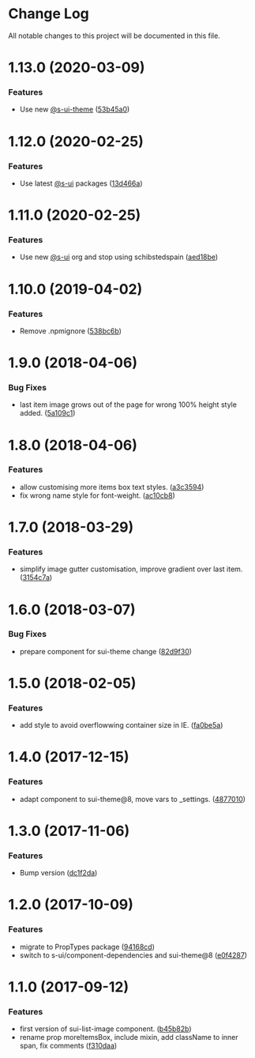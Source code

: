 # Change Log

All notable changes to this project will be documented in this file.

# 1.13.0 (2020-03-09)


### Features

* Use new [@s-ui-theme](https://github.com/s-ui-theme) ([53b45a0](https://github.com/SUI-Components/adevinta-spain-components/commit/53b45a075a0285191c89422f6c342ee850d7e0c5))



# 1.12.0 (2020-02-25)


### Features

* Use latest [@s-ui](https://github.com/s-ui) packages ([13d466a](https://github.com/SUI-Components/adevinta-spain-components/commit/13d466a6862851f78ee25acb92cf0ca984e0a900))



# 1.11.0 (2020-02-25)


### Features

* Use new [@s-ui](https://github.com/s-ui) org and stop using schibstedspain ([aed18be](https://github.com/SUI-Components/adevinta-spain-components/commit/aed18bec35d431e78fcf66c79eca170f7603851a))



# 1.10.0 (2019-04-02)


### Features

* Remove .npmignore ([538bc6b](https://github.com/SUI-Components/adevinta-spain-components/commit/538bc6bf934c4faab662c3eabaf2aa21b166ba47))



# 1.9.0 (2018-04-06)


### Bug Fixes

* last item image grows out of the page for wrong 100% height style added. ([5a109c1](https://github.com/SUI-Components/adevinta-spain-components/commit/5a109c130f6ed4121df991fb28bde234d36ca632))



# 1.8.0 (2018-04-06)


### Features

* allow customising more items box text styles. ([a3c3594](https://github.com/SUI-Components/adevinta-spain-components/commit/a3c35949481554677db35c6357558704e7811cfb))
* fix wrong name style for font-weight. ([ac10cb8](https://github.com/SUI-Components/adevinta-spain-components/commit/ac10cb88a3bec453db6823cce8ae9ebd1c88afa4))



# 1.7.0 (2018-03-29)


### Features

* simplify image gutter customisation, improve gradient over last item. ([3154c7a](https://github.com/SUI-Components/adevinta-spain-components/commit/3154c7a505ae3eec00749767d9b0ad2256f9d894))



# 1.6.0 (2018-03-07)


### Bug Fixes

* prepare component for sui-theme change ([82d9f30](https://github.com/SUI-Components/adevinta-spain-components/commit/82d9f30eeb9bbbb07b16f64e3d3707386d5ded91))



# 1.5.0 (2018-02-05)


### Features

* add style to avoid overflowwing container size in IE. ([fa0be5a](https://github.com/SUI-Components/adevinta-spain-components/commit/fa0be5ab1b458d2d24104d7d7a149f121176c9a2))



# 1.4.0 (2017-12-15)


### Features

* adapt component to sui-theme@8, move vars to _settings. ([4877010](https://github.com/SUI-Components/adevinta-spain-components/commit/487701083669e7c0430c51e504274b22cf194786))



# 1.3.0 (2017-11-06)


### Features

* Bump version ([dc1f2da](https://github.com/SUI-Components/adevinta-spain-components/commit/dc1f2da7ee957dba38c311bc096dfadeda033870))



# 1.2.0 (2017-10-09)


### Features

* migrate to PropTypes package ([94168cd](https://github.com/SUI-Components/adevinta-spain-components/commit/94168cde9350b468effcd6f62459876a187c7cd1))
* switch to s-ui/component-dependencies and sui-theme@8 ([e0f4287](https://github.com/SUI-Components/adevinta-spain-components/commit/e0f4287bc2e8cf7cc4534205de6408e81ec3572f))



# 1.1.0 (2017-09-12)


### Features

* first version of sui-list-image component. ([b45b82b](https://github.com/SUI-Components/adevinta-spain-components/commit/b45b82b569a36c408946706be6881572c91273bb))
* rename prop moreItemsBox, include mixin, add className to inner span, fix comments ([f310daa](https://github.com/SUI-Components/adevinta-spain-components/commit/f310daa35ddd9fa199905de6c7715dd6bf5b6254))



